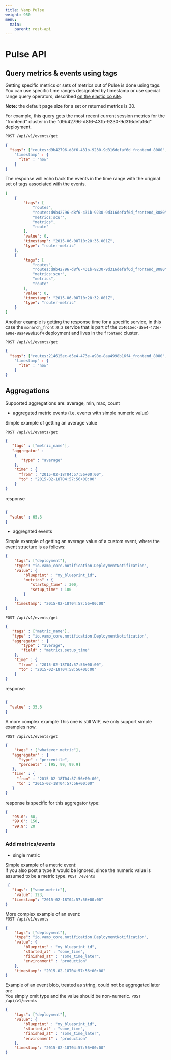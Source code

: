 ```yaml
---
title: Vamp Pulse
weight: 950
menu:
  main:
    parent: rest-api
---
```


# Pulse API


## Query metrics & events using tags

Getting specific metrics or sets of metrics out of Pulse is done using tags. You can use specific time ranges 
designated by timestamp or use special range query operators, described [on the elastic.co site](https://www.elastic.co/guide/en/elasticsearch/reference/current/query-dsl-range-query.html).

**Note:** the default page size for a set or returned metrics is 30.

For example, this query gets the most recent current session metrics for the "frontend" cluster in the "d9b42796-d8f6-431b-9230-9d316defaf6d" deployment.

`POST /api/v1/events/get`

```JSON
{
  "tags": ["routes:d9b42796-d8f6-431b-9230-9d316defaf6d_frontend_8080","metrics:rtime","route"]
    "timestamp" : {
      "lte" : "now"
    }
}
```

The response will echo back the events in the time range with the original set of tags associated with the events. 

```JSON
[
    {
        "tags": [
            "routes",
            "routes:d9b42796-d8f6-431b-9230-9d316defaf6d_frontend_8080",
            "metrics:scur",
            "metrics",
            "route"
        ],
        "value": 0,
        "timestamp": "2015-06-08T10:28:35.001Z",
        "type": "router-metric"
    },
    {
        "tags": [
            "routes",
            "routes:d9b42796-d8f6-431b-9230-9d316defaf6d_frontend_8080",
            "metrics:scur",
            "metrics",
            "route"
        ],
        "value": 0,
        "timestamp": "2015-06-08T10:28:32.001Z",
        "type": "router-metric"
    }
]    
```

Another example is getting the response time for a specific service, in this case the `monarch_front:0.2` service that is part
of the `214615ec-d5e4-473e-a98e-8aa4998b16f4` deployment and lives in the `frontend` cluster.

`POST /api/v1/events/get`


```JSON
{
  "tags": ["routes:214615ec-d5e4-473e-a98e-8aa4998b16f4_frontend_8080","metrics:scur","services:monarch_front:0.2","service"]
    "timestamp" : {
      "lte" : "now"
    }
}
```


## Aggregations
Supported aggregations are:
average, min, max, count

- aggregated metric events (i.e. events with simple numeric value)

Simple example of getting an average value

`POST /api/v1/events/get`

```JSON
{
   "tags" : ["metric_name"],
   "aggregator" :  
    {
       "type" : "average"
    },
    "time" : {
      "from" : "2015-02-18T04:57:56+00:00",
      "to" : "2015-02-18T04:57:56+00:00"
    }
}
```

response

```JSON

{
  "value" : 65.3
}

```

- aggregated events

Simple example of getting an average value of a custom event, where the event structure is as follows:

```JSON
{
    "tags": ["deployment"],
    "type": "io.vamp_core.notification.DeploymentNotification",
    "value": { 
        "blueprint" : "my_blueprint_id",
        "metrics" : {
           "startup_time" : 300,
           "setup_time" : 100 
        }
    },
    "timestamp": "2015-02-18T04:57:56+00:00"
}

```


`POST /api/v1/events/get`

```JSON
{
   "tags" : ["metric_name"],
   "type" : "io.vamp_core.notification.DeploymentNotification",
   "aggregator" : {
       "type" : "average", 
       "field" : "metrics.setup_time"
    },
    "time" : {
      "from" : "2015-02-18T04:57:56+00:00",
      "to" : "2015-02-18T04:58:56+00:00"
    }
}
```

response

```JSON

{
  "value" : 35.6
}

```


A more complex example
This one is still WIP, we only support simple examples now.

`POST /api/v1/events/get`

```JSON
{
    "tags" : ["whatever.metric"],
   "aggregator" : {
      "type" : "percentile",
      "percents" : [95, 99, 99.9] 
   }, 
   "time" : { 
     "from" : "2015-02-18T04:57:56+00:00",
     "to" : "2015-02-18T04:57:56+00:00"
   }
}
```

response is specific for this aggregator type:

```JSON
{    
   "95.0": 60,
   "99.0": 150,
   "99,9": 20
}
```


### Add metrics/events

- single metric

Simple example of a metric event:   
If you also post a type it would be ignored, since the numeric value is assumed to be a metric type.
`POST /events`   
```json
 {
   "tags": ["some.metric"],
    "value": 123,
   "timestamp": "2015-02-18T04:57:56+00:00"
} 
```

More complex example of an event:   
`POST /api/v1/events`   
```json
{
    "tags": ["deployment"],
    "type": "io.vamp_core.notification.DeploymentNotification",
    "value": { 
        "blueprint" : "my_blueprint_id",
        "started_at" : "some_time",
        "finished_at" : "some_time_later",
        "environment" : "production" 
    },
    "timestamp": "2015-02-18T04:57:56+00:00"
}

```

Example of an event blob, treated as string, could not be aggregated later on:   
You simply omit type and the value should be non-numeric. 
`POST /api/v1/events`   
```json
{
    "tags": ["deployment"],
    "value": { 
        "blueprint" : "my_blueprint_id",
        "started_at" : "some_time",
        "finished_at" : "some_time_later",
        "environment" : "production" 
    },
    "timestamp": "2015-02-18T04:57:56+00:00"
}

```
